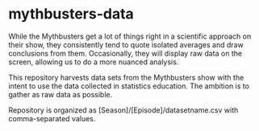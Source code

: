 # mythbusters-data

While the Mythbusters get a lot of things right in a scientific approach on their show, they consistently tend to quote isolated averages and draw conclusions from them. Occasionally, they will display raw data on the screen, allowing us to do a more nuanced analysis.

This repository harvests data sets from the Mythbusters show with the intent to use the data collected in statistics education. The ambition is to gather as raw data as possible.

Repository is organized as [Season]/[Episode]/datasetname.csv with comma-separated values.
